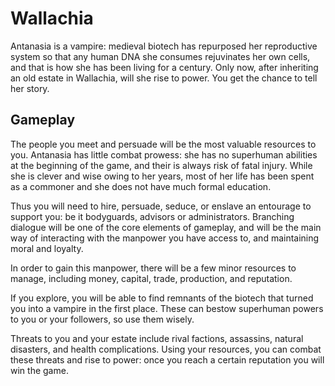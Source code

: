 # Wallachia

Antanasia is a vampire: medieval biotech has repurposed her reproductive system so that any human DNA she consumes rejuvinates her own cells, and that is how she has been living for a century. Only now, after inheriting an old estate in Wallachia, will she rise to power. You get the chance to tell her story.

## Gameplay
The people you meet and persuade will be the most valuable resources to you. Antanasia has little combat prowess: she has no superhuman abilities at the beginning of the game, and their is always risk of fatal injury. While she is clever and wise owing to her years, most of her life has been spent as a commoner and she does not have much formal education.

Thus you will need to hire, persuade, seduce, or enslave an entourage to support you: be it bodyguards, advisors or administrators. Branching dialogue will be one of the core elements of gameplay, and will be the main way of interacting with the manpower you have access to, and maintaining moral and loyalty.

In order to gain this manpower, there will be a few minor resources to manage, including money, capital, trade, production, and reputation.

If you explore, you will be able to find remnants of the biotech that turned you into a vampire in the first place. These can bestow superhuman powers to you or your followers, so use them wisely.

Threats to you and your estate include rival factions, assassins, natural disasters, and health complications. Using your resources, you can combat these threats and rise to power: once you reach a certain reputation you will win the game.
